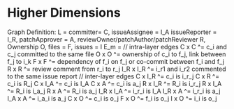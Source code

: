 # Higher Dimensions
Graph Definition:
L = 
committer= C, 
issueAssignee = I_A
issueReporter = I_R, 
patchApprover = A, 
reviewOwner/patchAuthor/patchReviewer R, 
Ownership O, 
files = F, 
issues = I
E_m = // intra-layer edges
           C x C ^= c_i and c_j committed to the same file
           O x O ^= ownership of c_i to f_j, link between f_j to i_k
           F x F ^= dependency of f_i on f_j or co-commit between f_i and f_j
           R x R ^= review comment from r_i to r_j
           I_R x I_R ^= i_r1 and i_r2 commented to the same issue report
           // inter-layer edges
           C x I_R ^= c_i is i_r_j
           C x R ^= c_i is R_j
           C x I_A ^= c_i is I_A
           C x A ^= c_i is a_j
           R x I_R ^= R_i is i_r_j
           R x I_A ^= R_i is i_a_j
           R x A ^= R_i is a_j
           I_R x I_A ^= i_r_i is I_A
           I_R x A ^= i_r_i is a_j
           I_A x A ^= i_a_i is a_j
           C x O ^= c_i is o_j
           F x O ^= f_i is o_j
           I x O ^= i_i is o_j
     

